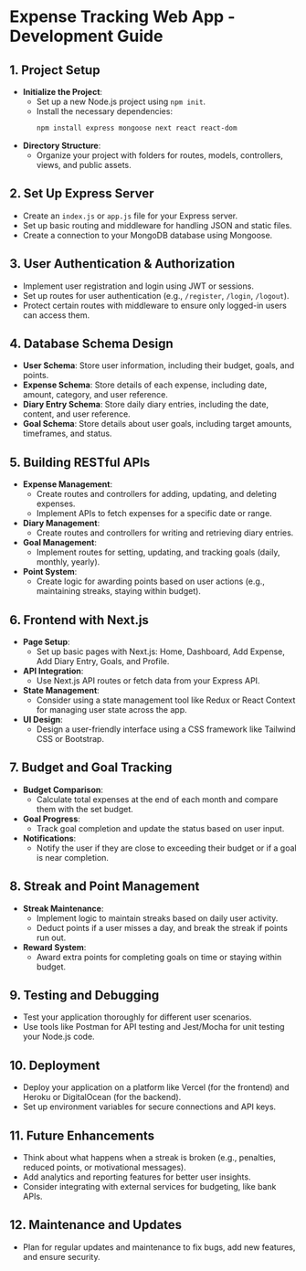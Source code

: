 
# Expense Tracking Web App - Development Guide

## 1. Project Setup
- **Initialize the Project**:
  - Set up a new Node.js project using `npm init`.
  - Install the necessary dependencies:
    ```bash
    npm install express mongoose next react react-dom
    ```
- **Directory Structure**:
  - Organize your project with folders for routes, models, controllers, views, and public assets.

## 2. Set Up Express Server
- Create an `index.js` or `app.js` file for your Express server.
- Set up basic routing and middleware for handling JSON and static files.
- Create a connection to your MongoDB database using Mongoose.

## 3. User Authentication & Authorization
- Implement user registration and login using JWT or sessions.
- Set up routes for user authentication (e.g., `/register`, `/login`, `/logout`).
- Protect certain routes with middleware to ensure only logged-in users can access them.

## 4. Database Schema Design
- **User Schema**: Store user information, including their budget, goals, and points.
- **Expense Schema**: Store details of each expense, including date, amount, category, and user reference.
- **Diary Entry Schema**: Store daily diary entries, including the date, content, and user reference.
- **Goal Schema**: Store details about user goals, including target amounts, timeframes, and status.

## 5. Building RESTful APIs
- **Expense Management**:
  - Create routes and controllers for adding, updating, and deleting expenses.
  - Implement APIs to fetch expenses for a specific date or range.
- **Diary Management**:
  - Create routes and controllers for writing and retrieving diary entries.
- **Goal Management**:
  - Implement routes for setting, updating, and tracking goals (daily, monthly, yearly).
- **Point System**:
  - Create logic for awarding points based on user actions (e.g., maintaining streaks, staying within budget).

## 6. Frontend with Next.js
- **Page Setup**:
  - Set up basic pages with Next.js: Home, Dashboard, Add Expense, Add Diary Entry, Goals, and Profile.
- **API Integration**:
  - Use Next.js API routes or fetch data from your Express API.
- **State Management**:
  - Consider using a state management tool like Redux or React Context for managing user state across the app.
- **UI Design**:
  - Design a user-friendly interface using a CSS framework like Tailwind CSS or Bootstrap.

## 7. Budget and Goal Tracking
- **Budget Comparison**:
  - Calculate total expenses at the end of each month and compare them with the set budget.
- **Goal Progress**:
  - Track goal completion and update the status based on user input.
- **Notifications**:
  - Notify the user if they are close to exceeding their budget or if a goal is near completion.

## 8. Streak and Point Management
- **Streak Maintenance**:
  - Implement logic to maintain streaks based on daily user activity.
  - Deduct points if a user misses a day, and break the streak if points run out.
- **Reward System**:
  - Award extra points for completing goals on time or staying within budget.

## 9. Testing and Debugging
- Test your application thoroughly for different user scenarios.
- Use tools like Postman for API testing and Jest/Mocha for unit testing your Node.js code.

## 10. Deployment
- Deploy your application on a platform like Vercel (for the frontend) and Heroku or DigitalOcean (for the backend).
- Set up environment variables for secure connections and API keys.

## 11. Future Enhancements
- Think about what happens when a streak is broken (e.g., penalties, reduced points, or motivational messages).
- Add analytics and reporting features for better user insights.
- Consider integrating with external services for budgeting, like bank APIs.

## 12. Maintenance and Updates
- Plan for regular updates and maintenance to fix bugs, add new features, and ensure security.

